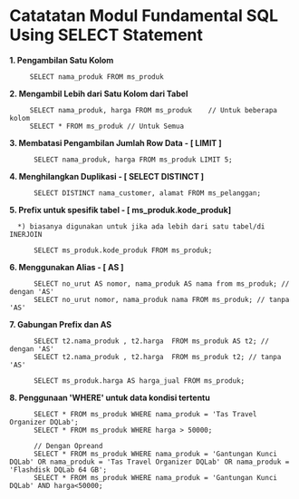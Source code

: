 # Catatatan Modul Fundamental SQL Using SELECT Statement


**1. Pengambilan Satu Kolom**

         SELECT nama_produk FROM ms_produk
    
 **2. Mengambil Lebih dari Satu Kolom dari Tabel**
 
         SELECT nama_produk, harga FROM ms_produk    // Untuk beberapa kolom
         SELECT * FROM ms_produk // Untuk Semua
    
 **3. Membatasi Pengambilan Jumlah Row Data - [ LIMIT ]**
 
          SELECT nama_produk, harga FROM ms_produk LIMIT 5;
       
 **4. Menghilangkan Duplikasi - [ SELECT DISTINCT ]**
          
          SELECT DISTINCT nama_customer, alamat FROM ms_pelanggan;
          
  **5. Prefix untuk spesifik tabel  - [ ms_produk.kode_produk]**
  
      *) biasanya digunakan untuk jika ada lebih dari satu tabel/di INERJOIN
      
          SELECT ms_produk.kode_produk FROM ms_produk;
          
      
          
  **6. Menggunakan Alias - [ AS ]**
  
          SELECT no_urut AS nomor, nama_produk AS nama from ms_produk; // dengan 'AS'
          SELECT no_urut nomor, nama_produk nama FROM ms_produk; // tanpa 'AS'
          
  **7. Gabungan Prefix dan AS**
  
          SELECT t2.nama_produk , t2.harga  FROM ms_produk AS t2; // dengan 'AS'
          SELECT t2.nama_produk , t2.harga  FROM ms_produk t2; // tanpa 'AS'
          
          SELECT ms_produk.harga AS harga_jual FROM ms_produk;
          
  **8. Penggunaan 'WHERE' untuk data kondisi tertentu**
  
          SELECT * FROM ms_produk WHERE nama_produk = 'Tas Travel Organizer DQLab';
          SELECT * FROM ms_produk WHERE harga > 50000;
          
          // Dengan Opreand
          SELECT * FROM ms_produk WHERE nama_produk = 'Gantungan Kunci DQLab' OR nama_produk = 'Tas Travel Organizer DQLab' OR nama_produk = 'Flashdisk DQLab 64 GB';
          SELECT * FROM ms_produk WHERE nama_produk = 'Gantungan Kunci DQLab' AND harga<50000;
          
          
